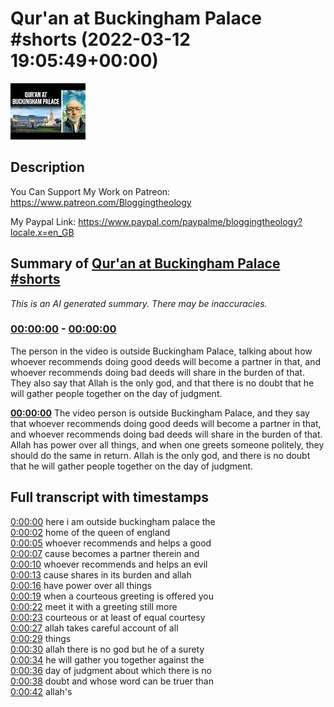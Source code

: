 # Qur'an at Buckingham Palace #shorts (2022-03-12 19:05:49+00:00)

![alt Qur'an at Buckingham Palace #shorts](h6GBt10ZsWE.jpg "Qur'an at Buckingham Palace #shorts")

## Description

You Can Support My Work on Patreon:
https://www.patreon.com/Bloggingtheology

My Paypal Link: 
https://www.paypal.com/paypalme/bloggingtheology?locale.x=en_GB

## Summary of [Qur'an at Buckingham Palace #shorts](https://www.youtube.com/watch?v=h6GBt10ZsWE)


*This is an AI generated summary. There may be inaccuracies. [](/)*

### [00:00:00](https://www.youtube.com/watch?v=h6GBt10ZsWE&t=0) - [00:00:00](https://www.youtube.com/watch?v=h6GBt10ZsWE&t=0)

The person in the video is outside Buckingham Palace, talking about how whoever recommends doing good deeds will become a partner in that, and whoever recommends doing bad deeds will share in the burden of that. They also say that Allah is the only god, and that there is no doubt that he will gather people together on the day of judgment.

**[00:00:00](https://www.youtube.com/watch?v=h6GBt10ZsWE&t=0)** The video person is outside Buckingham Palace, and they say that whoever recommends doing good deeds will become a partner in that, and whoever recommends doing bad deeds will share in the burden of that. Allah has power over all things, and when one greets someone politely, they should do the same in return. Allah is the only god, and there is no doubt that he will gather people together on the day of judgment.

## Full transcript with timestamps

[0:00:00](https://youtu.be/h6GBt10ZsWE?t=0) here i am outside buckingham palace the  
[0:00:02](https://youtu.be/h6GBt10ZsWE?t=2) home of the queen of england  
[0:00:05](https://youtu.be/h6GBt10ZsWE?t=5) whoever recommends and helps a good  
[0:00:07](https://youtu.be/h6GBt10ZsWE?t=7) cause becomes a partner therein and  
[0:00:10](https://youtu.be/h6GBt10ZsWE?t=10) whoever recommends and helps an evil  
[0:00:13](https://youtu.be/h6GBt10ZsWE?t=13) cause shares in its burden and allah  
[0:00:16](https://youtu.be/h6GBt10ZsWE?t=16) have power over all things  
[0:00:19](https://youtu.be/h6GBt10ZsWE?t=19) when a courteous greeting is offered you  
[0:00:22](https://youtu.be/h6GBt10ZsWE?t=22) meet it with a greeting still more  
[0:00:23](https://youtu.be/h6GBt10ZsWE?t=23) courteous or at least of equal courtesy  
[0:00:27](https://youtu.be/h6GBt10ZsWE?t=27) allah takes careful account of all  
[0:00:29](https://youtu.be/h6GBt10ZsWE?t=29) things  
[0:00:30](https://youtu.be/h6GBt10ZsWE?t=30) allah there is no god but he of a surety  
[0:00:34](https://youtu.be/h6GBt10ZsWE?t=34) he will gather you together against the  
[0:00:36](https://youtu.be/h6GBt10ZsWE?t=36) day of judgment about which there is no  
[0:00:38](https://youtu.be/h6GBt10ZsWE?t=38) doubt and whose word can be truer than  
[0:00:42](https://youtu.be/h6GBt10ZsWE?t=42) allah's  
